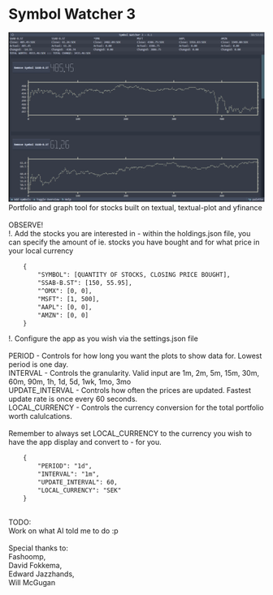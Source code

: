 # Symbol Watcher 3
![Screenshot](https://github.com/Vetulus-De-Suecicus/Symbol-Watcher-3/blob/main/Images/Screenshot.png?raw=true)
Portfolio and graph tool for stocks built on textual, textual-plot and yfinance<br/>
<br/>
OBSERVE!<br/>
!. Add the stocks you are interested in - within the holdings.json file, you can specify the amount of ie. stocks you have bought and for what price in your local currency <br/>
```
    {
        "SYMBOL": [QUANTITY OF STOCKS, CLOSING PRICE BOUGHT],
        "SSAB-B.ST": [150, 55.95],
        "^OMX": [0, 0],
        "MSFT": [1, 500],
        "AAPL": [0, 0],
        "AMZN": [0, 0]
    }
```
!. Configure the app as you wish via the settings.json file<br/>
<br/>
PERIOD - Controls for how long you want the plots to show data for. Lowest period is one day.<br/>
INTERVAL - Controls the granularity. Valid input are 1m, 2m, 5m, 15m, 30m, 60m, 90m, 1h, 1d, 5d, 1wk, 1mo, 3mo<br/>
UPDATE_INTERVAL - Controls how often the prices are updated. Fastest update rate is once every 60 seconds.<br/>
LOCAL_CURRENCY - Controls the currency conversion for the total portfolio worth calulcations.<br/>
<br/>
Remember to always set LOCAL_CURRENCY to the currency you wish to have the app display and convert to - for you.<br/>
```
    {
        "PERIOD": "1d",
        "INTERVAL": "1m",
        "UPDATE_INTERVAL": 60,
        "LOCAL_CURRENCY": "SEK"
    }
```

<br/>
TODO:<br/>
Work on what AI told me to do :p<br/>
<br/>
Special thanks to:<br/>
Fashoomp, <br/>
David Fokkema, <br/>
Edward Jazzhands, <br/>
Will McGugan<br/>
<br/>
<br/>
